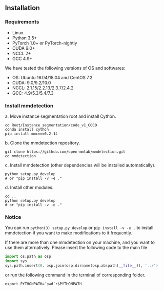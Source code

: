 ## Installation

### Requirements

- Linux
- Python 3.5+
- PyTorch 1.0+ or PyTorch-nightly
- CUDA 9.0+
- NCCL 2+
- GCC 4.9+

We have tested the following versions of OS and softwares:

- OS: Ubuntu 16.04/18.04 and CentOS 7.2
- CUDA: 9.0/9.2/10.0
- NCCL: 2.1.15/2.2.13/2.3.7/2.4.2
- GCC: 4.9/5.3/5.4/7.3

### Install mmdetection

a. Move instance segmentation root and install Cython.

```shell
cd Root/Instance_segmentation/code_v1_COCO
conda install cython
pip install mmcv==0.2.14
```

b. Clone the mmdetection repository.

```shell
git clone https://github.com/open-mmlab/mmdetection.git
cd mmdetection
```

c. Install mmdetection (other dependencies will be installed automatically).

```shell
python setup.py develop
# or "pip install -v -e ."
```

d. Install other modules.

```shell
cd ..
python setup.py develop
# or "pip install -v -e ."
```

### Notice
You can run `python(3) setup.py develop` or `pip install -v -e .` to install mmdetection if you want to make modifications to it frequently.

If there are more than one mmdetection on your machine, and you want to use them alternatively.
Please insert the following code to the main file
```python
import os.path as osp
import sys
sys.path.insert(0, osp.join(osp.dirname(osp.abspath(__file__)), '../'))
```
or run the following command in the terminal of corresponding folder.
```shell
export PYTHONPATH=`pwd`:$PYTHONPATH
```
